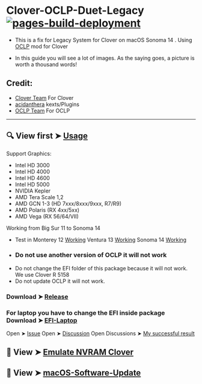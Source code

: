 # Clover-OCLP-Duet-Legacy [![pages-build-deployment](https://github.com/chris1111/Clover-OCLP-Duet-Legacy/actions/workflows/pages/pages-build-deployment/badge.svg)](https://github.com/chris1111/Clover-OCLP-Duet-Legacy/actions/workflows/pages/pages-build-deployment)

* This is a fix for Legacy System for Clover on macOS Sonoma 14 
. Using [OCLP](https://github.com/chris1111/Clover-OCLP) mod for Clover
  
* In this guide you will see a lot of images. As the saying goes, a picture is worth a thousand words!


## Credit:
- [Clover Team](https://github.com/CloverHackyColor/CloverBootloader) For Clover
- [acidanthera](https://github.com/acidanthera) kexts/Plugins
- [OCLP Team](https://github.com/dortania/OpenCore-Legacy-Patcher/) For OCLP
------------------------------------------
## 🔍 View first ➤ [Usage](https://github.com/chris1111/Clover-OCLP-Duet-Legacy/blob/main/Usage-Clover.md)

Support Graphics:
* Intel HD 3000
* Intel HD 4000
* Intel HD 4600
* Intel HD 5000
* NVIDIA Kepler
* AMD Tera Scale 1,2
* AMD GCN 1-3 (HD 7xxx/8xxx/9xxx, R7/R9)
* AMD Polaris (RX 4xx/5xx)
* AMD Vega (RX 56/64/VII)

Working from Big Sur 11 to Sonoma 14
* Test in Monterey 12 [Working](https://github.com/chris1111/Clover-OCLP-Duet-Legacy/discussions/1) Ventura 13 [Working](https://github.com/chris1111/Clover-OCLP-Duet-Legacy/discussions/3) Sonoma 14 [Working](https://github.com/chris1111/Clover-OCLP-Duet-Legacy/discussions/2)
* ### Do not use another version of OCLP it will not work
* Do not change the EFI folder of this package because it will not work. We use Clover R 5158
* Do not update OCLP it will not work.
  
### Download ➤ [Release](https://github.com/chris1111/Clover-OCLP-Duet-Legacy/releases/tag/V1)
### For laptop you have to change the EFI inside package Download ➤ [EFI-Laptop](https://github.com/chris1111/Clover-OCLP-Duet-Legacy/releases/tag/L-V1)
Open ➤ [Issue](https://github.com/chris1111/Clover-OCLP-Duet-Legacy/issues)
Open ➤ [Discussion](https://github.com/chris1111/Clover-OCLP-Duet-Legacy/discussions)
Open Discussions ➤ [My successful result](https://github.com/chris1111/Clover-OCLP-Duet-Legacy/discussions)

## 🔎 View ➤ [Emulate NVRAM Clover](https://github.com/chris1111/Clover-OCLP-Duet-Legacy/blob/main/Emulate-NVRAM.MD)

## 🔎 View ➤ [macOS-Software-Update](https://github.com/chris1111/Clover-OCLP-Duet-Legacy/blob/main/macOS-Software-Update.md)
